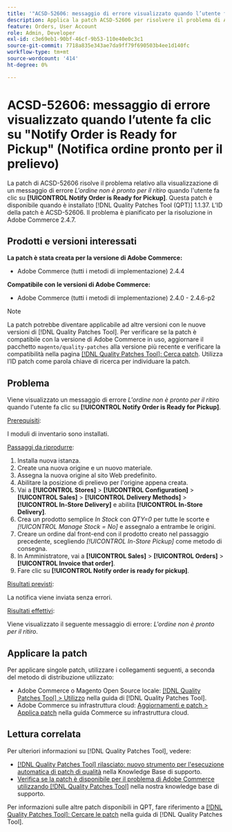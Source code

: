 ```yaml
---
title: '"ACSD-52606: messaggio di errore visualizzato quando l’utente fa clic su "Notifica ordine pronto per il ritiro""'
description: Applica la patch ACSD-52606 per risolvere il problema di Adobe Commerce che causa la visualizzazione di un messaggio di errore quando l'utente fa clic su **[!UICONTROL Notify Order is Ready for Pickup]**.
feature: Orders, User Account
role: Admin, Developer
exl-id: c3e69eb1-90bf-46cf-9b53-110e40e0c3c1
source-git-commit: 7718a835e343ae7da9ff79f690503b4ee1d140fc
workflow-type: tm+mt
source-wordcount: '414'
ht-degree: 0%

---
```


# ACSD-52606: messaggio di errore visualizzato quando l’utente fa clic su &quot;Notify Order is Ready for Pickup&quot; (Notifica ordine pronto per il prelievo)

La patch di ACSD-52606 risolve il problema relativo alla visualizzazione di un messaggio di errore *L&#39;ordine non è pronto per il ritiro* quando l&#39;utente fa clic su **[!UICONTROL Notify Order is Ready for Pickup]**. Questa patch è disponibile quando è installato [!DNL Quality Patches Tool (QPT)] 1.1.37. L’ID della patch è ACSD-52606. Il problema è pianificato per la risoluzione in Adobe Commerce 2.4.7.

## Prodotti e versioni interessati

**La patch è stata creata per la versione di Adobe Commerce:**

* Adobe Commerce (tutti i metodi di implementazione) 2.4.4

**Compatibile con le versioni di Adobe Commerce:**

* Adobe Commerce (tutti i metodi di implementazione) 2.4.0 - 2.4.6-p2

>[!NOTE]
>
>La patch potrebbe diventare applicabile ad altre versioni con le nuove versioni di [!DNL Quality Patches Tool]. Per verificare se la patch è compatibile con la versione di Adobe Commerce in uso, aggiornare il pacchetto `magento/quality-patches` alla versione più recente e verificare la compatibilità nella pagina [[!DNL Quality Patches Tool]: Cerca patch](https://experienceleague.adobe.com/tools/commerce-quality-patches/index.html). Utilizza l’ID patch come parola chiave di ricerca per individuare la patch.

## Problema

Viene visualizzato un messaggio di errore *L&#39;ordine non è pronto per il ritiro* quando l&#39;utente fa clic su **[!UICONTROL Notify Order is Ready for Pickup]**.

<u>Prerequisiti</u>:

I moduli di inventario sono installati.

<u>Passaggi da riprodurre</u>:

1. Installa nuova istanza.
1. Create una nuova origine e un nuovo materiale.
1. Assegna la nuova origine al sito Web predefinito.
1. Abilitare la posizione di prelievo per l&#39;origine appena creata.
1. Vai a **[!UICONTROL Stores]** > **[!UICONTROL Configuration]** > **[!UICONTROL Sales]** > **[!UICONTROL Delivery Methods]** > **[!UICONTROL In-Store Delivery]** e abilita **[!UICONTROL In-Store Delivery]**.
1. Crea un prodotto semplice *In Stock* con *QTY=0* per tutte le scorte e *[!UICONTROL Manage Stock = No]* e assegnalo a entrambe le origini.
1. Creare un ordine dal front-end con il prodotto creato nel passaggio precedente, scegliendo *[!UICONTROL In-Store Pickup]* come metodo di consegna.
1. In Amministratore, vai a **[!UICONTROL Sales]** > **[!UICONTROL Orders]** > **[!UICONTROL Invoice that order]**.
1. Fare clic su **[!UICONTROL Notify order is ready for pickup]**.

<u>Risultati previsti</u>:

La notifica viene inviata senza errori.

<u>Risultati effettivi</u>:

Viene visualizzato il seguente messaggio di errore: *L&#39;ordine non è pronto per il ritiro*.

## Applicare la patch

Per applicare singole patch, utilizzare i collegamenti seguenti, a seconda del metodo di distribuzione utilizzato:

* Adobe Commerce o Magento Open Source locale: [[!DNL Quality Patches Tool] > Utilizzo](https://experienceleague.adobe.com/docs/commerce-operations/tools/quality-patches-tool/usage.html) nella guida di [!DNL Quality Patches Tool].
* Adobe Commerce su infrastruttura cloud: [Aggiornamenti e patch > Applica patch](https://experienceleague.adobe.com/docs/commerce-cloud-service/user-guide/develop/upgrade/apply-patches.html) nella guida Commerce su infrastruttura cloud.

## Lettura correlata

Per ulteriori informazioni su [!DNL Quality Patches Tool], vedere:

* [[!DNL Quality Patches Tool] rilasciato: nuovo strumento per l&#39;esecuzione automatica di patch di qualità](/help/announcements/adobe-commerce-announcements/magento-quality-patches-released-new-tool-to-self-serve-quality-patches.md) nella Knowledge Base di supporto.
* [Verifica se la patch è disponibile per il problema di Adobe Commerce utilizzando  [!DNL Quality Patches Tool]](/help/support-tools/patches-available-in-qpt-tool/check-patch-for-magento-issue-with-magento-quality-patches.md) nella nostra knowledge base di supporto.

Per informazioni sulle altre patch disponibili in QPT, fare riferimento a [[!DNL Quality Patches Tool]: Cercare le patch](https://experienceleague.adobe.com/tools/commerce-quality-patches/index.html) nella guida di [!DNL Quality Patches Tool].
